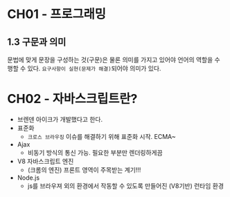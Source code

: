# CH01 - 프로그래밍

## 1.3 구문과 의미

문법에 맞게 문장을 구성하는 것(구문)은 물론 의미를 가지고 있어야 언어의 역할을 수행할 수 있다. `요구사항이 실현(문제가 해결)`되어야 의미가 있다.

# CH02 - 자바스크립트란?

- 브렌덴 아이크가 개발했다고 한다.
- 표준화
  - `크로스 브라우징` 이슈를 해결하기 위해 표준화 시작. ECMA~
- Ajax
  - 비동기 방식의 통신 가능. 필요한 부분만 렌더링하게끔
- V8 자바스크립트 엔진
  - (크롬의 엔진) 프론트 영역이 주목받는 계기!!!
- Node.js 
  - js를 브라우져 외의 환경에서 작동할 수 있도록 만들어진 (V8기반) 런타임 환경
